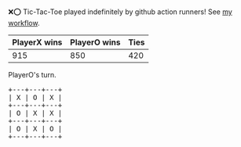 :x::o: Tic-Tac-Toe played indefinitely by github action runners! See [my workflow](.github/workflows/play.yaml).

|PlayerX wins|PlayerO wins|Ties|
|-|-|-|
|915|850|420|

PlayerO's turn.

<pre>
+---+---+---+
| X | O | X |
+---+---+---+
| O | X | X |
+---+---+---+
| O | X | O |
+---+---+---+
</pre>
